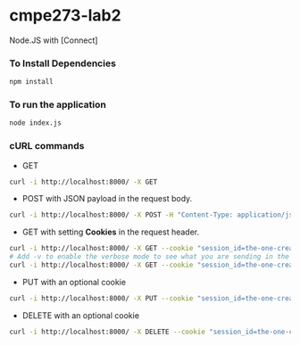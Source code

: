cmpe273-lab2
============

Node.JS with [Connect]

### To Install Dependencies ###

```sh
npm install
```

### To run the application
```sh
node index.js
```

### cURL commands

* GET
```sh
curl -i http://localhost:8000/ -X GET
```

* POST with JSON payload in the request body.
```sh
curl -i http://localhost:8000/ -X POST -H "Content-Type: application/json" -d '{ "name" : "Foo","email" : "foo@bar.com" }'
```

* GET with setting **Cookies** in the request header.
```sh
curl -i http://localhost:8000/ -X GET --cookie "session_id=the-one-created-in-POST"
# Add -v to enable the verbose mode to see what you are sending in the request header.
curl -i http://localhost:8000/ -X GET --cookie "session_id=the-one-created-in-POST" -v
```

* PUT with an optional cookie
```sh
curl -i http://localhost:8000/ -X PUT --cookie "session_id=the-one-createed-in-POST"
```

* DELETE with an optional cookie
```sh
curl -i http://localhost:8000/ -X DELETE --cookie "session_id=the-one-createed-in-POST-or-PUT-or-any-existing-sessionid"
```
